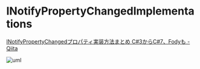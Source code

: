 # INotifyPropertyChangedImplementations

[INotifyPropertyChangedプロパティ実装方法まとめ C#3からC#7、Fodyも - Qiita](https://qiita.com/soi/items/d0c83a0cc3a4b23237ef#fody%E7%89%88)

![uml](https://www.planttext.com/plantuml/img/ZLFFIm915BxFNp7GHSyT0Zqa2K878pfubnnpmNR5dG8lqSnekIn4H1QUH4nApHyGIe7Y7_FQNVilMdTRiqsfESmyUFDzttlVcuceD9cd9yTPXAX4imG3Qm6x05O5hk_kALHA5_RpIexaQI6QISf796NqQhD62I7aG16IqZW0eWNy0SJTF11jOt1bb9ekoNOGqmoHSQ10r232U7xTgdM1LO3rWDM0Cs0TO7rJqytU4FZD1ti5DW3M1bRqep4EnPHK8Uo4AbLoTa2oAi41MN7p3l-eQchJrVhU2iKJYRYlRXTdQUNmqiKl5R-EpN10aeTKEYMUGHxg6o6df3JopcNyVwjqpRq68O1tGRm07u2e06-068FeWD1imynH6TZztCjLXYqQjlJdsMKx4NTrmp-IYv9NDReIlnEpYdLRrkUMdyfpuDUCJBrkZ8SWwi0dy_Q4zZwPMhTFw_q8hOCibR1-MCQvRfIRmFlEpD-0FReFEH3Ts3pR2lurEsT7A687zc_v1000)